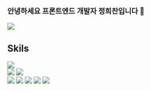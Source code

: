 ### 안녕하세요 프론트엔드 개발자 정희찬입니다 👋

<div align="">
  <img align='' src="https://github-readme-stats.vercel.app/api/top-langs/?username=raon9401&layout=compact&theme=algolia"> 
</div>

<div align="">
<h2> Skils </h2>
  <img src="https://img.shields.io/badge/React-61DAFB?style=for-the-badge&logo=React&logoColor=white"> 
    </br>
  <img src="https://img.shields.io/badge/Typescript-3178C6?style=for-the-badge&logo=Typescript&logoColor=white"> 
  <img src="https://img.shields.io/badge/Javascript-F7DF1E?style=for-the-badge&logo=Javascript&logoColor=white">
    </br>
  <img src="https://img.shields.io/badge/React Query-FF4154?style=for-the-badge&logo=React Query&logoColor=white"> 
  <img src="https://img.shields.io/badge/recoil-3578E5?style=for-the-badge&logo"> 
  <img src="https://img.shields.io/badge/Axios-5A29E4?style=for-the-badge&logo=Axios&logoColor=white">
  <img src="https://img.shields.io/badge/React%20Hook%20Form-EC5990?style=for-the-badge&logo=React%20Hook%20Form&logoColor=white"> 
  <img src="https://img.shields.io/badge/Tailwind CSS-06B6D4?style=for-the-badge&logo=Tailwind CSS&logoColor=white">
</div>

<!--
**raon9401/raon9401** is a ✨ _special_ ✨ repository because its `README.md` (this file) appears on your GitHub profile.

Here are some ideas to get you started:

- 🔭 I’m currently working on ...
- 🌱 I’m currently learning ...
- 👯 I’m looking to collaborate on ...
- 🤔 I’m looking for help with ...
- 💬 Ask me about ...
- 📫 How to reach me: ...
- 😄 Pronouns: ...
- ⚡ Fun fact: ...
-->
